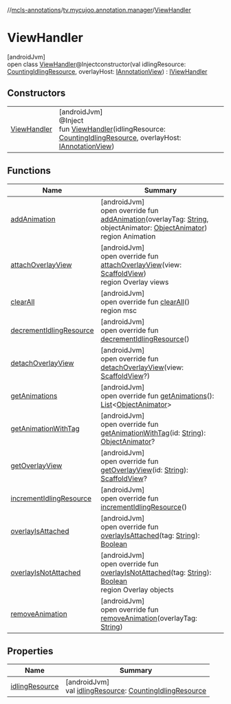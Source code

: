 //[mcls-annotations](../../../index.md)/[tv.mycujoo.annotation.manager](../index.md)/[ViewHandler](index.md)

# ViewHandler

[androidJvm]\
open class [ViewHandler](index.md)@Injectconstructor(val idlingResource: [CountingIdlingResource](https://developer.android.com/reference/kotlin/androidx/test/espresso/idling/CountingIdlingResource.html), overlayHost: [IAnnotationView](../../tv.mycujoo.annotation.annotation/-i-annotation-view/index.md)) : [IViewHandler](../../tv.mycujoo.annotation.helper/-i-view-handler/index.md)

## Constructors

| | |
|---|---|
| [ViewHandler](-view-handler.md) | [androidJvm]<br>@Inject<br>fun [ViewHandler](-view-handler.md)(idlingResource: [CountingIdlingResource](https://developer.android.com/reference/kotlin/androidx/test/espresso/idling/CountingIdlingResource.html), overlayHost: [IAnnotationView](../../tv.mycujoo.annotation.annotation/-i-annotation-view/index.md)) |

## Functions

| Name | Summary |
|---|---|
| [addAnimation](add-animation.md) | [androidJvm]<br>open override fun [addAnimation](add-animation.md)(overlayTag: [String](https://kotlinlang.org/api/latest/jvm/stdlib/kotlin/-string/index.html), objectAnimator: [ObjectAnimator](https://developer.android.com/reference/kotlin/android/animation/ObjectAnimator.html))<br>region Animation |
| [attachOverlayView](attach-overlay-view.md) | [androidJvm]<br>open override fun [attachOverlayView](attach-overlay-view.md)(view: [ScaffoldView](../../tv.mycujoo.annotation.widget/-scaffold-view/index.md))<br>region Overlay views |
| [clearAll](clear-all.md) | [androidJvm]<br>open override fun [clearAll](clear-all.md)()<br>region msc |
| [decrementIdlingResource](decrement-idling-resource.md) | [androidJvm]<br>open override fun [decrementIdlingResource](decrement-idling-resource.md)() |
| [detachOverlayView](detach-overlay-view.md) | [androidJvm]<br>open override fun [detachOverlayView](detach-overlay-view.md)(view: [ScaffoldView](../../tv.mycujoo.annotation.widget/-scaffold-view/index.md)?) |
| [getAnimations](get-animations.md) | [androidJvm]<br>open override fun [getAnimations](get-animations.md)(): [List](https://kotlinlang.org/api/latest/jvm/stdlib/kotlin.collections/-list/index.html)&lt;[ObjectAnimator](https://developer.android.com/reference/kotlin/android/animation/ObjectAnimator.html)&gt; |
| [getAnimationWithTag](get-animation-with-tag.md) | [androidJvm]<br>open override fun [getAnimationWithTag](get-animation-with-tag.md)(id: [String](https://kotlinlang.org/api/latest/jvm/stdlib/kotlin/-string/index.html)): [ObjectAnimator](https://developer.android.com/reference/kotlin/android/animation/ObjectAnimator.html)? |
| [getOverlayView](get-overlay-view.md) | [androidJvm]<br>open override fun [getOverlayView](get-overlay-view.md)(id: [String](https://kotlinlang.org/api/latest/jvm/stdlib/kotlin/-string/index.html)): [ScaffoldView](../../tv.mycujoo.annotation.widget/-scaffold-view/index.md)? |
| [incrementIdlingResource](increment-idling-resource.md) | [androidJvm]<br>open override fun [incrementIdlingResource](increment-idling-resource.md)() |
| [overlayIsAttached](overlay-is-attached.md) | [androidJvm]<br>open override fun [overlayIsAttached](overlay-is-attached.md)(tag: [String](https://kotlinlang.org/api/latest/jvm/stdlib/kotlin/-string/index.html)): [Boolean](https://kotlinlang.org/api/latest/jvm/stdlib/kotlin/-boolean/index.html) |
| [overlayIsNotAttached](overlay-is-not-attached.md) | [androidJvm]<br>open override fun [overlayIsNotAttached](overlay-is-not-attached.md)(tag: [String](https://kotlinlang.org/api/latest/jvm/stdlib/kotlin/-string/index.html)): [Boolean](https://kotlinlang.org/api/latest/jvm/stdlib/kotlin/-boolean/index.html)<br>region Overlay objects |
| [removeAnimation](remove-animation.md) | [androidJvm]<br>open override fun [removeAnimation](remove-animation.md)(overlayTag: [String](https://kotlinlang.org/api/latest/jvm/stdlib/kotlin/-string/index.html)) |

## Properties

| Name | Summary |
|---|---|
| [idlingResource](idling-resource.md) | [androidJvm]<br>val [idlingResource](idling-resource.md): [CountingIdlingResource](https://developer.android.com/reference/kotlin/androidx/test/espresso/idling/CountingIdlingResource.html) |
